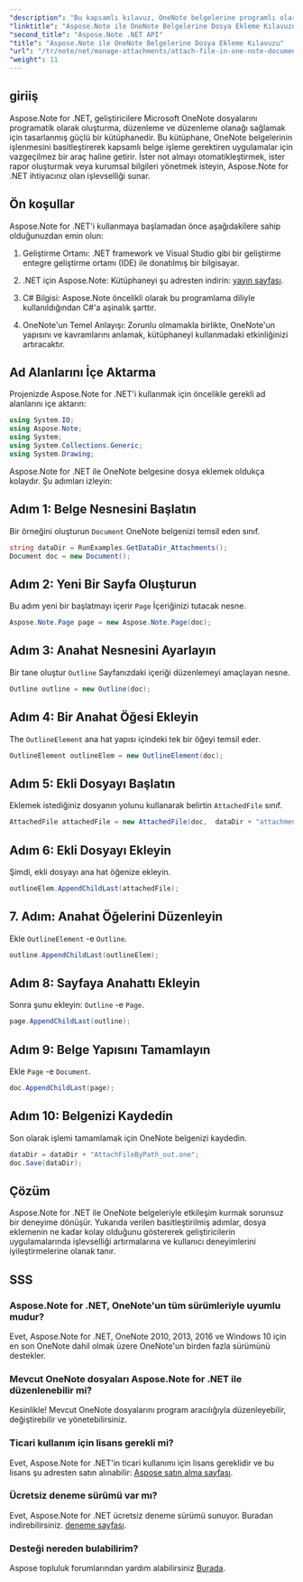 ```yaml
---
"description": "Bu kapsamlı kılavuz, OneNote belgelerine programlı olarak dosya ekleme sürecini adım adım anlatarak not alma ve belge yönetimi görevlerinizi geliştirmenize olanak tanır. Net, adım adım talimatlar ve faydalı SSS'ler içerir."
"linktitle": "Aspose.Note ile OneNote Belgelerine Dosya Ekleme Kılavuzu"
"second_title": "Aspose.Note .NET API"
"title": "Aspose.Note ile OneNote Belgelerine Dosya Ekleme Kılavuzu"
"url": "/tr/note/net/manage-attachments/attach-file-in-one-note-documents/"
"weight": 11
---
```


## giriiş

Aspose.Note for .NET, geliştiricilere Microsoft OneNote dosyalarını programatik olarak oluşturma, düzenleme ve düzenleme olanağı sağlamak için tasarlanmış güçlü bir kütüphanedir. Bu kütüphane, OneNote belgelerinin işlenmesini basitleştirerek kapsamlı belge işleme gerektiren uygulamalar için vazgeçilmez bir araç haline getirir. İster not almayı otomatikleştirmek, ister rapor oluşturmak veya kurumsal bilgileri yönetmek isteyin, Aspose.Note for .NET ihtiyacınız olan işlevselliği sunar.

## Ön koşullar

Aspose.Note for .NET'i kullanmaya başlamadan önce aşağıdakilere sahip olduğunuzdan emin olun:

1. Geliştirme Ortamı: .NET framework ve Visual Studio gibi bir geliştirme entegre geliştirme ortamı (IDE) ile donatılmış bir bilgisayar.
  
2. .NET için Aspose.Note: Kütüphaneyi şu adresten indirin: [yayın sayfası](https://releases.aspose.com/note/net/).

3. C# Bilgisi: Aspose.Note öncelikli olarak bu programlama diliyle kullanıldığından C#'a aşinalık şarttır.

4. OneNote'un Temel Anlayışı: Zorunlu olmamakla birlikte, OneNote'un yapısını ve kavramlarını anlamak, kütüphaneyi kullanmadaki etkinliğinizi artıracaktır.

## Ad Alanlarını İçe Aktarma

Projenizde Aspose.Note for .NET'i kullanmak için öncelikle gerekli ad alanlarını içe aktarın:

```csharp
using System.IO;
using Aspose.Note;
using System;
using System.Collections.Generic;
using System.Drawing;
```

Aspose.Note for .NET ile OneNote belgesine dosya eklemek oldukça kolaydır. Şu adımları izleyin:

## Adım 1: Belge Nesnesini Başlatın

Bir örneğini oluşturun `Document` OneNote belgenizi temsil eden sınıf.

```csharp
string dataDir = RunExamples.GetDataDir_Attachments();
Document doc = new Document();
```

## Adım 2: Yeni Bir Sayfa Oluşturun

Bu adım yeni bir başlatmayı içerir `Page` İçeriğinizi tutacak nesne.

```csharp
Aspose.Note.Page page = new Aspose.Note.Page(doc);
```

## Adım 3: Anahat Nesnesini Ayarlayın

Bir tane oluştur `Outline` Sayfanızdaki içeriği düzenlemeyi amaçlayan nesne.

```csharp
Outline outline = new Outline(doc);
```

## Adım 4: Bir Anahat Öğesi Ekleyin

The `OutlineElement` ana hat yapısı içindeki tek bir öğeyi temsil eder.

```csharp
OutlineElement outlineElem = new OutlineElement(doc);
```

## Adım 5: Ekli Dosyayı Başlatın

Eklemek istediğiniz dosyanın yolunu kullanarak belirtin `AttachedFile` sınıf.

```csharp
AttachedFile attachedFile = new AttachedFile(doc,  dataDir + "attachment.txt");
```

## Adım 6: Ekli Dosyayı Ekleyin

Şimdi, ekli dosyayı ana hat öğenize ekleyin.

```csharp
outlineElem.AppendChildLast(attachedFile);
```

## 7. Adım: Anahat Öğelerini Düzenleyin

Ekle `OutlineElement` -e `Outline`.

```csharp
outline.AppendChildLast(outlineElem);
```

## Adım 8: Sayfaya Anahattı Ekleyin

Sonra şunu ekleyin: `Outline` -e `Page`.

```csharp
page.AppendChildLast(outline);
```

## Adım 9: Belge Yapısını Tamamlayın

Ekle `Page` -e `Document`.

```csharp
doc.AppendChildLast(page);
```

## Adım 10: Belgenizi Kaydedin

Son olarak işlemi tamamlamak için OneNote belgenizi kaydedin.

```csharp
dataDir = dataDir + "AttachFileByPath_out.one";
doc.Save(dataDir);
```

## Çözüm

Aspose.Note for .NET ile OneNote belgeleriyle etkileşim kurmak sorunsuz bir deneyime dönüşür. Yukarıda verilen basitleştirilmiş adımlar, dosya eklemenin ne kadar kolay olduğunu göstererek geliştiricilerin uygulamalarında işlevselliği artırmalarına ve kullanıcı deneyimlerini iyileştirmelerine olanak tanır.

## SSS

### Aspose.Note for .NET, OneNote'un tüm sürümleriyle uyumlu mudur?

Evet, Aspose.Note for .NET, OneNote 2010, 2013, 2016 ve Windows 10 için en son OneNote dahil olmak üzere OneNote'un birden fazla sürümünü destekler.

### Mevcut OneNote dosyaları Aspose.Note for .NET ile düzenlenebilir mi?

Kesinlikle! Mevcut OneNote dosyalarını program aracılığıyla düzenleyebilir, değiştirebilir ve yönetebilirsiniz.

### Ticari kullanım için lisans gerekli mi?

Evet, Aspose.Note for .NET'in ticari kullanımı için lisans gereklidir ve bu lisans şu adresten satın alınabilir: [Aspose satın alma sayfası](https://purchase.conholdate.com/buy).

### Ücretsiz deneme sürümü var mı?

Evet, Aspose.Note for .NET ücretsiz deneme sürümü sunuyor. Buradan indirebilirsiniz. [deneme sayfası](https://releases.aspose.com/).

### Desteği nereden bulabilirim?

Aspose topluluk forumlarından yardım alabilirsiniz [Burada](https://forum.aspose.com/c/note/28).